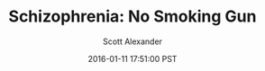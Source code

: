 ---
layout: podcast
title: "Schizophrenia: No Smoking Gun"
author: Scott Alexander
description: https://slatestarcodex.com/2016/01/11/schizophrenia-no-smoking-gun/
date: 2016-01-11 17:51:00 PST
length: 2218193
duration: 554
guid: schizophrenia-no-smoking-gun
---